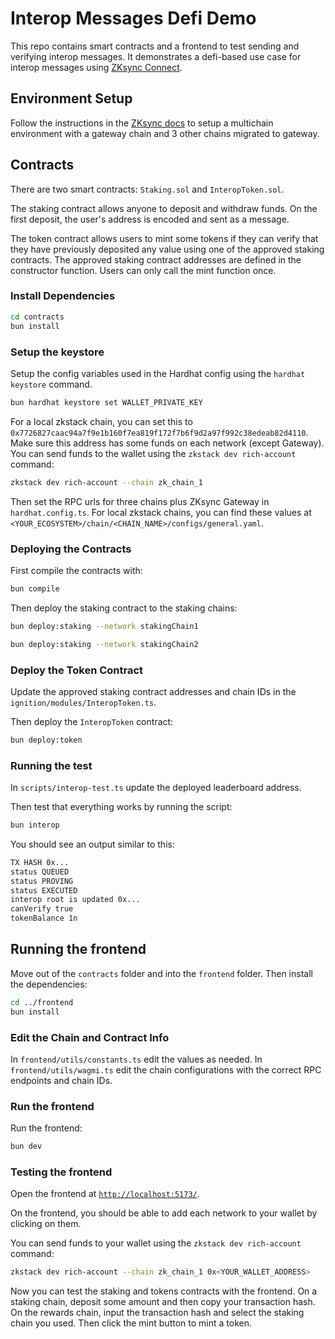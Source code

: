 # Interop Messages Defi Demo

This repo contains smart contracts and a frontend to test sending and verifying interop messages.
It demonstrates a defi-based use case for interop messages using [ZKsync Connect](https://docs.zksync.io/zksync-network/unique-features/zksync-connect).

## Environment Setup

Follow the instructions in the [ZKsync docs](https://docs.zksync.io/zk-stack/running/gateway-settlement-layer) to setup a multichain environment with a gateway chain and 3 other chains migrated to gateway.

## Contracts

There are two smart contracts: `Staking.sol` and `InteropToken.sol`.

The staking contract allows anyone to deposit and withdraw funds.
On the first deposit, the user's address is encoded and sent as a message.

The token contract allows users to mint some tokens if they can verify that they have previously deposited any value using one of the approved staking contracts.
The approved staking contract addresses are defined in the constructor function.
Users can only call the mint function once.

### Install Dependencies

```bash
cd contracts
bun install
```

### Setup the keystore

Setup the config variables used in the Hardhat config using the `hardhat keystore` command.

```bash
bun hardhat keystore set WALLET_PRIVATE_KEY
```

For a local zkstack chain, you can set this to `0x7726827caac94a7f9e1b160f7ea819f172f7b6f9d2a97f992c38edeab82d4110`.
Make sure this address has some funds on each network (except Gateway).
You can send funds to the wallet using the `zkstack dev rich-account` command:

```bash
zkstack dev rich-account --chain zk_chain_1
```

Then set the RPC urls for three chains plus ZKsync Gateway in `hardhat.config.ts`.
For local zkstack chains, you can find these values at `<YOUR_ECOSYSTEM>/chain/<CHAIN_NAME>/configs/general.yaml`.

### Deploying the Contracts

First compile the contracts with:

```bash
bun compile
```

Then deploy the staking contract to the staking chains:

```bash
bun deploy:staking --network stakingChain1
```

```bash
bun deploy:staking --network stakingChain2
```

### Deploy the Token Contract

Update the approved staking contract addresses and chain IDs in the `ignition/modules/InteropToken.ts`.

Then deploy the `InteropToken` contract:

```bash
bun deploy:token
```

### Running the test

In `scripts/interop-test.ts` update the deployed leaderboard address.

Then test that everything works by running the script:

```bash
bun interop
```

You should see an output similar to this:

```bash
TX HASH 0x...
status QUEUED
status PROVING
status EXECUTED
interop root is updated 0x...
canVerify true
tokenBalance 1n
```

## Running the frontend

Move out of the `contracts` folder and into the `frontend` folder.
Then install the dependencies:

```bash
cd ../frontend
bun install
```

### Edit the Chain and Contract Info

In `frontend/utils/constants.ts` edit the values as needed.
In `frontend/utils/wagmi.ts` edit the chain configurations with the correct RPC endpoints and chain IDs.

### Run the frontend

Run the frontend:

```bash
bun dev
```

### Testing the frontend

Open the frontend at [`http://localhost:5173/`](http://localhost:5173/).

On the frontend, you should be able to add each network to your wallet by clicking on them.

You can send funds to your wallet using the `zkstack dev rich-account` command:

```bash
zkstack dev rich-account --chain zk_chain_1 0x<YOUR_WALLET_ADDRESS>
```

Now you can test the staking and tokens contracts with the frontend.
On a staking chain, deposit some amount and then copy your transaction hash.
On the rewards chain, input the transaction hash and select the staking chain you used.
Then click the mint button to mint a token.
